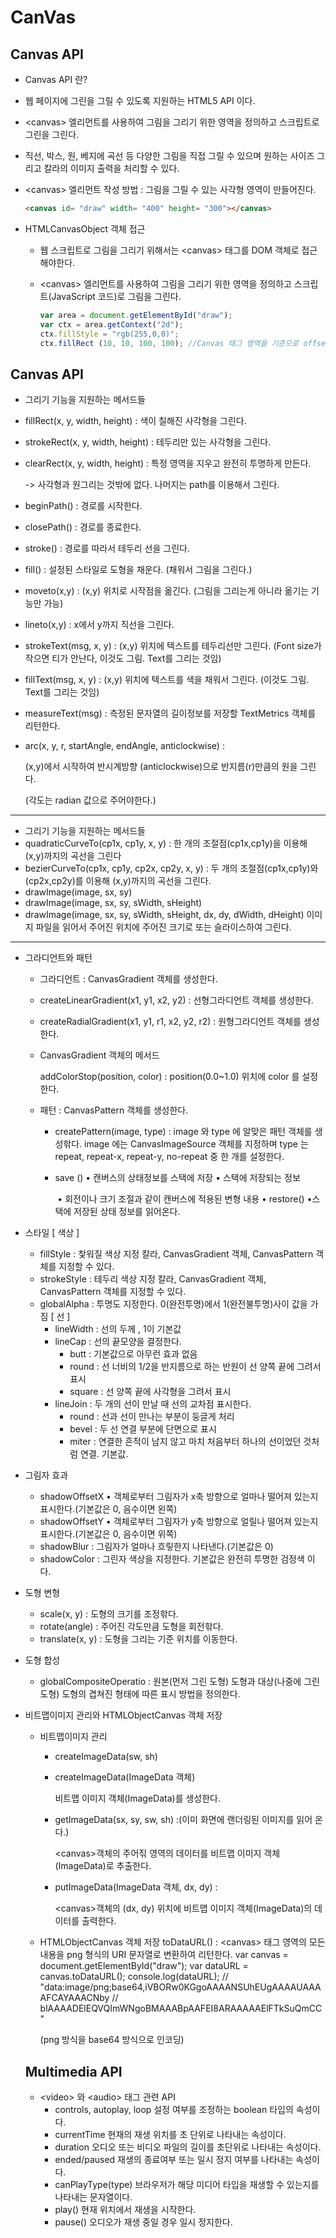 # CanVas

## Canvas API

- Canvas API 란?

- 웹 페이지에 그린을 그릴 수 있도록 지원하는 HTML5 API 이다.

- \<canvas> 엘리먼트를 사용하여 그림을 그리기 위한 영역을 정의하고 스크립트로 그린을 그린다.

- 직선, 박스, 원, 베지에 곡선 등 다양한 그림을 직접 그릴 수 있으며 원하는 사이즈 그리고 칼라의 이미지 출력을 처리할 수 있다.

- \<canvas> 엘리먼트 작성 방법 : 그림을 그릴 수 있는 사각형 영역이 만들어진다.

  ```html
  <canvas id= "draw" width= "400" height= "300"></canvas>
  ```

- HTMLCanvasObject 객체 접근

  - 웹 스크립트로 그림을 그리기 위해서는  \<canvas> 태그를 DOM 객체로 접근해야한다.

  - \<canvas> 엘리먼트를 사용하여 그림을 그리기 위한 영역을 정의하고 스크립트(JavaScript 코드)로 그림을 그린다.

    ```javascript
    var area = document.getElementById("draw");
    var ctx = area.getContext("2d");
    ctx.fillStyle = "rgb(255,0,0)";
    ctx.fillRect (10, 10, 100, 100); //Canvas 태그 영역을 기준으로 offsetX, offsetY, width, height
    ```

## Canvas API
- 그리기 기능을 지원하는 메서드들

- fillRect(x, y, width, height) : 색이 칠해진 사각형을 그린다.

- strokeRect(x, y, width, height) : 테두리만 있는 사각형을 그린다.

- clearRect(x, y, width, height) : 특정 영역을 지우고 완전히 투명하게 만든다.

  -> 사각형과 원그리는 것밖에 없다. 나머지는 path를 이용해서 그린다.

- beginPath() : 경로를 시작한다.

- closePath() : 경로를 종료한다.

- stroke() : 경로를 따라서 테두리 선을 그린다.

- fill() : 설정된 스타일로 도형을 채운다. (채워서 그림을 그린다.)

- moveto(x,y) : (x,y) 위치로 시작점을 옮긴다. (그림을 그리는게 아니라 옮기는 기능만 가능)

- lineto(x,y) : x에서 y까지 직선을 그린다.

- strokeText(msg, x, y) : (x,y) 위치에 텍스트를 테두리선만 그린다. (Font size가 작으면 티가 안난다, 이것도 그림. Text를 그리는 것임)

- fillText(msg, x, y) : (x,y) 위치에 텍스트를 색을 채워서 그린다. (이것도 그림. Text를 그리는 것임)

- measureText(msg) : 측정된 문자열의 길이정보를 저장할 TextMetrics 객체를 리턴한다.

- arc(x, y, r, startAngle, endAngle, anticlockwise) : 

  (x,y)에서 시작하여 반시계방향
  (anticlockwise)으로 반지름(r)만큼의 원을 그린다.

  (각도는 radian 값으로 주어야한다.)

------------------

- 그리기 기능을 지원하는 메서드들
- quadraticCurveTo(cp1x, cp1y, x, y) : 한 개의 조절점(cp1x,cp1y)을 이용해 (x,y)까지의 곡선을 그린다
- bezierCurveTo(cp1x, cp1y, cp2x, cp2y, x, y) : 두 개의 조절점(cp1x,cp1y)와 (cp2x,cp2y)를 이용해 (x,y)까지의 곡선을 그린다.
- drawImage(image, sx, sy)
- drawImage(image, sx, sy, sWidth, sHeight)
- drawImage(image, sx, sy, sWidth, sHeight, dx, dy, dWidth, dHeight)
  이미지 파일을 읽어서 주어진 위치에 주어진 크기로 또는 슬라이스하여 그린다.

------------

- 그라디언트와 패턴

  - 그라디언트 : CanvasGradient 객체를 생성한다.

  - createLinearGradient(x1, y1, x2, y2) : 선형그라디언트 객체를 생성한다.

  - createRadialGradient(x1, y1, r1, x2, y2, r2) : 원형그라디언트 객체를 생성한다.

  - CanvasGradient 객체의 메서드

    addColorStop(position, color) : position(0.0~1.0) 위치에 color 를 설정한다.

  - 패턴 : CanvasPattern 객체를 생성한다.

    - createPattern(image, type) : image 와 type 에 알맞은 패턴 객체를 생성핚다.
      image 에는 CanvasImageSource 객체를 지정하며
      type 는 repeat, repeat-x, repeat-y, no-repeat 중 한 개를 설정한다.

    - save ()
      • 캔버스의 상태정보를 스택에 저장
      • 스택에 저장되는 정보

      ​	• 회전이나 크기 조절과 같이 캔버스에 적용된 변형 내용
      • restore()
      ​	•스택에 저장된 상태 정보를 읽어온다.

- 스타일
  [ 색상 ]
  - fillStyle : 찿워질 색상 지정
    칼라, CanvasGradient 객체, CanvasPattern 객체를 지정할 수 있다.
  - strokeStyle : 테두리 색상 지정
    칼라, CanvasGradient 객체, CanvasPattern 객체를 지정할 수 있다.
  - globalAlpha : 투명도 지정한다. 0(완전투명)에서 1(완전불투명)사이 값을 가짐
    [ 선 ]
    - lineWidth : 선의 두께 , 1이 기본값
    - lineCap : 선의 끝모양을 결정한다.
      - butt : 기본값으로 아무런 효과 없음
      - round : 선 너비의 1/2을 반지름으로 하는 반원이 선 양쪽 끝에 그려서 표시
      - square : 선 양쪽 끝에 사각형을 그려서 표시
    - lineJoin : 두 개의 선이 만날 때 선의 교차점 표시한다.
      - round : 선과 선이 만나는 부분이 둥글게 처리
      - bevel : 두 선 연결 부분에 단면으로 표시
      - miter : 연결한 흔적이 남지 않고 마치 처음부터 하나의 선이었던 것처럼 연결. 기본값.

- 그림자 효과
  - shadowOffsetX
    • 객체로부터 그림자가 x축 방향으로 얼마나 떨어져 있는지 표시한다.(기본값은 0, 음수이면 왼쪽)
  - shadowOffsetY
    • 객체로부터 그림자가 y축 방향으로 얼릴나 떨어져 있는지 표시한다.(기본값은 0, 음수이면 위쪽)
  - shadowBlur : 그림자가 얼마나 흐맇한지 나타낸다.(기본값은 0)
  - shadowColor : 그린자 색상을 지정한다. 기본값은 완전히 투명한 검정색 이다.
- 도형 변형
  - scale(x, y) : 도형의 크기를 조정핚다.
  -  rotate(angle) : 주어진 각도만큼 도형을 회전핚다.
  -  translate(x, y) : 도형을 그리는 기준 위치를 이동한다.
- 도형 합성
  - globalCompositeOperatio : 원본(먼저 그린 도형)
    도형과 대상(나중에 그린 도형) 도형의 겹쳐진 형태에 따른 표시 방법을 정의한다.

- 비트맵이미지 관리와 HTMLObjectCanvas 객체 저장

  - 비트맵이미지 관리

    - createImageData(sw, sh)

    - createImageData(ImageData 객체)

      비트맵 이미지 객체(ImageData)를 생성한다.

    - getImageData(sx, sy, sw, sh) :(이미 화면에 랜더링된 이미지를 읽어 온다.)

      \<canvas>객체의 주어짂 영역의 데이터를 비트맵 이미지 객체(ImageData)로 추출한다.

    - putImageData(ImageData 객체, dx, dy) :

      \<canvas>객체의 (dx, dy) 위치에 비트맵 이미지 객체(ImageData)의 데이터를 출력한다.

  - HTMLObjectCanvas 객체 저장
    toDataURL() : \<canvas> 태그 영역의 모든 내용을 png 형식의 URI 문자열로 변환하여
    리턴한다.
    var canvas = document.getElementById("draw");
    var dataURL = canvas.toDataURL();
    console.log(dataURL);
    // "data:image/png;base64,iVBORw0KGgoAAAANSUhEUgAAAAUAAAAFCAYAAACNby
    // blAAAADElEQVQImWNgoBMAAABpAAFEI8ARAAAAAElFTkSuQmCC"

    (png 방식을 base64 방식으로 인코딩)

  ## Multimedia API

  - \<video> 와 \<audio> 태그 관련 API
    - controls, autoplay, loop
      설정 여부를 조정하는 boolean 타입의 속성이다.
    - currentTime
      현재의 재생 위치를 초 단위로 나타내는 속성이다.
    - duration
      오디오 또는 비디오 파일의 길이를 초단위로 나타내는 속성이다.
    - ended/paused
      재생의 종료여부 또는 일시 정지 여부를 나타내는 속성이다.
    - canPlayType(type)
      브라우저가 해당 미디어 타입을 재생할 수 있는지를 나타내는 문자열이다.
    - play()
      현재 위치에서 재생을 시작한다.
    - pause()
      오디오가 재생 중일 경우 일시 정지한다.

  